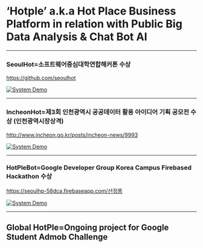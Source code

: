 # ‘Hotple’ a.k.a Hot Place Business Platform in relation with Public Big Data Analysis & Chat Bot AI

* * *
### SeoulHot=소프트웨어중심대학연합해커톤 수상

https://github.com/seoulhot

[![System Demo](http://i3.ytimg.com/vi/hKg74rkOAag/hqdefault.jpg)](https://youtu.be/hKg74rkOAag)

* * *
### IncheonHot=제3회 인천광역시 공공데이터 활용 아이디어 기획 공모전 수상 (인천광역시장상격)

http://www.incheon.go.kr/posts/incheon-news/9993

[![System Demo](http://img.youtube.com/vi/EWfLJdKp21U/hqdefault.jpg)](https://youtu.be/EWfLJdKp21U)

* * *
### HotPleBot=Google Developer Group Korea Campus Firebased Hackathon 수상

https://seoulhp-58dca.firebaseapp.com/선정릉

[![System Demo](http://i3.ytimg.com/vi/wHxSwlFDsYA/hqdefault.jpg)](https://youtu.be/wHxSwlFDsYA)

* * *
## Global HotPle=Ongoing project for Google Student Admob Challenge

